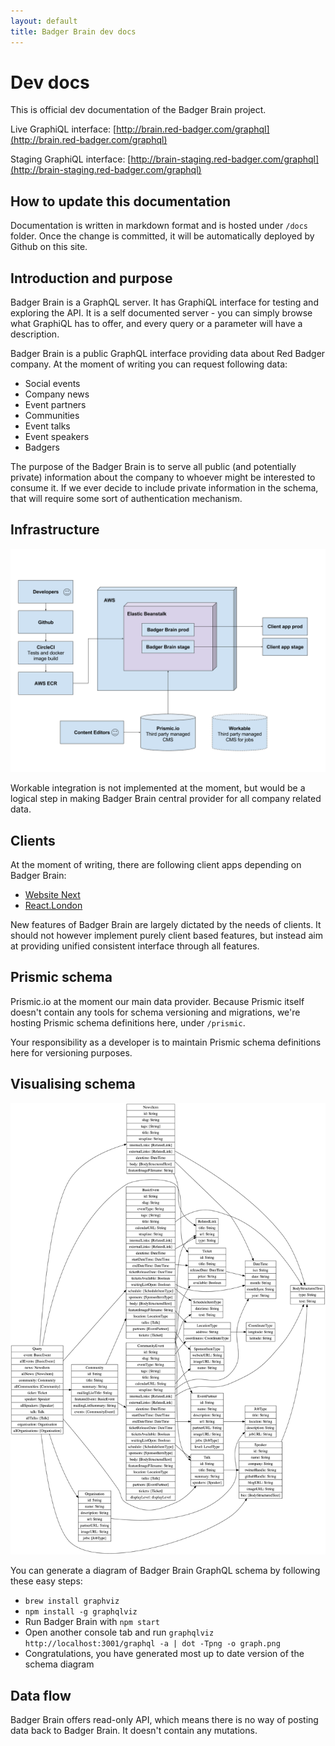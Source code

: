 ```yaml
---
layout: default
title: Badger Brain dev docs
---
```


# Dev docs

This is official dev documentation of the Badger Brain project.

Live GraphiQL interface: [http://brain.red-badger.com/graphql](http://brain.red-badger.com/graphql)

Staging GraphiQL interface: [http://brain-staging.red-badger.com/graphql](http://brain-staging.red-badger.com/graphql)

## How to update this documentation

Documentation is written in markdown format and is hosted under `/docs` folder. Once the change is committed, it will be automatically deployed by Github on this site.

## Introduction and purpose

Badger Brain is a GraphQL server. It has GraphiQL interface for testing and exploring the API. It is a self documented server - you can simply browse what GraphiQL has to offer, and every query or a parameter will have a description.

Badger Brain is a public GraphQL interface providing data about Red Badger company. At the moment of writing you can request following data:

* Social events
* Company news
* Event partners
* Communities
* Event talks
* Event speakers
* Badgers

The purpose of the Badger Brain is to serve all public (and potentially private) information about the company to whoever might be interested to consume it. If we ever decide to include private information in the schema, that will require some sort of authentication mechanism.

## Infrastructure

<a href="https://docs.google.com/a/red-badger.com/drawings/d/19jeYZPGdTSUGL9KG1LDurVAyjPpdSyCNm6nADwxE8wI/edit?usp=sharing"><img src="assets/infrastructure-chart.png"></a>

Workable integration is not implemented at the moment, but would be a logical step in making Badger Brain central provider for all company related data.

## Clients

At the moment of writing, there are following client apps depending on Badger Brain:

* [Website Next](https://github.com/redbadger/website-next)
* [React.London](https://github.com/redbadger/react.london/)

New features of Badger Brain are largely dictated by the needs of clients. It should not however implement purely client based features, but instead aim at providing unified consistent interface through all features.

## Prismic schema

Prismic.io at the moment our main data provider. Because Prismic itself doesn't contain any tools for schema versioning and migrations, we're hosting Prismic schema definitions here, under `/prismic`.

Your responsibility as a developer is to maintain Prismic schema definitions here for versioning purposes.

## Visualising schema

<a href="assets/graphql-erd.png"><img src="assets/graphql-erd.png"></a>

You can generate a diagram of Badger Brain GraphQL schema by following these easy steps:

* `brew install graphviz`
* `npm install -g graphqlviz`
* Run Badger Brain with `npm start`
* Open another console tab and run `graphqlviz http://localhost:3001/graphql -a | dot -Tpng -o graph.png`
* Congratulations, you have generated most up to date version of the schema diagram

## Data flow

Badger Brain offers read-only API, which means there is no way of posting data back to Badger Brain. It doesn't contain any mutations.
